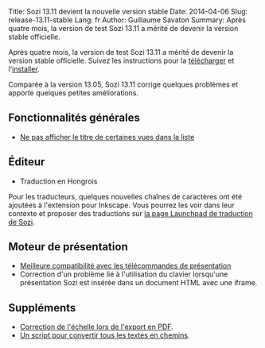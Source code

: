 Title: Sozi 13.11 devient la nouvelle version stable
Date: 2014-04-06
Slug: release-13.11-stable
Lang: fr
Author: Guillaume Savaton
Summary:
    Après quatre mois, la version de test Sozi 13.11 a mérité de devenir la version stable officielle.

Après quatre mois, la version de test Sozi 13.11 a mérité de devenir la version stable officielle.
Suivez les instructions pour la [télécharger](|filename|/pages/en/download.md)
et l'[installer](|filename|/pages/en/install.md).

Comparée à la version 13.05, Sozi 13.11 corrige quelques problèmes et apporte quelques petites améliorations.

Fonctionnalités générales
-------------------------

* [Ne pas afficher le titre de certaines vues dans la liste](https://github.com/senshu/Sozi/issues/156)

Éditeur
-------

* Traduction en Hongrois

Pour les traducteurs, quelques nouvelles chaînes de caractères ont été ajoutées à l'extension pour Inkscape.
Vous pourrez les voir dans leur contexte et proposer des traductions
sur [la page Launchpad de traduction de Sozi](https://translations.launchpad.net/sozi).

Moteur de présentation
----------------------

* [Meilleure compatibilité avec les télécommandes de présentation](https://github.com/senshu/Sozi/issues/191)
* Correction d'un problème lié à l'utilisation du clavier lorsqu'une présentation Sozi est insérée dans un document HTML avec une iframe.

Suppléments
-----------

* [Correction de l'échelle lors de l'export en PDF](https://github.com/senshu/Sozi/issues/195).
* [Un script pour convertir tous les textes en chemins](https://github.com/senshu/Sozi/issues/129).

